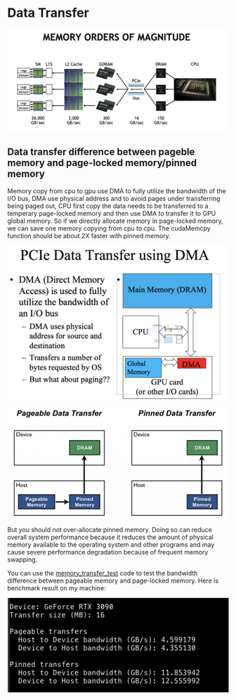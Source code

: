 # Data Transfer

![](../imgs/data_transfer_note0.png)

## Data transfer difference between pageble memory and page-locked memory/pinned memory

Memory copy from cpu to gpu use DMA to fully utilize the bandwidth of the I/O bus, DMA use physical address and to avoid pages under transferring being paged out, CPU first copy the data needs to be transferred to a temperary page-locked memory and then use DMA to transfer it to GPU global memory. So if we directly allocate memory in page-locked memory, we can save one memory copying from cpu to cpu. The cudaMemcpy function should be about 2X faster with pinned memory.

![](../imgs/data_transfer_note2.png)

![](../imgs/data_transfer_note1.png)

But you should not over-allocate pinned memory. Doing so can reduce overall system performance because it reduces the amount of physical memory available to the operating system and other programs and may cause severe performance degradation because of frequent memory swapping.

You can use the [memory_transfer_test](../tools/memory_transfer.cu) code to test the bandwidth difference between pageable memory and page-locked memory. Here is benchmark result on my machine:


![](../imgs/data_transfer_note3.png)